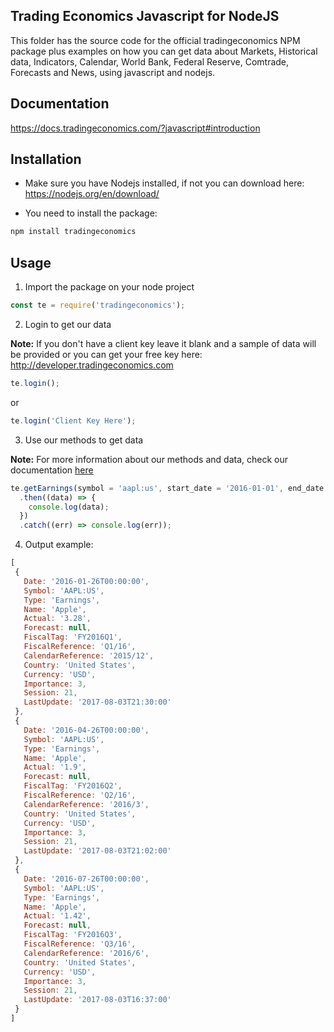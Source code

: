 ## Trading Economics Javascript for NodeJS

This folder has the source code for the official tradingeconomics NPM package plus examples on how you can get data about Markets, Historical data, Indicators, Calendar, World Bank, Federal Reserve, Comtrade, Forecasts and News, using javascript and nodejs.

## Documentation
https://docs.tradingeconomics.com/?javascript#introduction


## Installation
- Make sure you have Nodejs installed, if not you can download here: https://nodejs.org/en/download/

- You need to install the package:

```javascript
npm install tradingeconomics
```

## Usage
1. Import the package on your node project

```javascript
const te = require('tradingeconomics');
```

2. Login to get our data

**Note:** If you don't have a client key leave it blank and a sample of data will be provided or you can get your free key here: http://developer.tradingeconomics.com 

```javascript
te.login();
```
or
```javascript
te.login('Client Key Here');
```

3. Use our methods to get data

**Note:** For more information about our methods and data, check our documentation [here](https://docs.tradingeconomics.com/?javascript#introduction)

```javascript
te.getEarnings(symbol = 'aapl:us', start_date = '2016-01-01', end_date = '2017-12-31')
  .then((data) => {
    console.log(data);
  })
  .catch((err) => console.log(err));
```


4. Output example: 

 ```javascript
[
  {
    Date: '2016-01-26T00:00:00',
    Symbol: 'AAPL:US',
    Type: 'Earnings',
    Name: 'Apple',
    Actual: '3.28',
    Forecast: null,
    FiscalTag: 'FY2016Q1',
    FiscalReference: 'Q1/16',
    CalendarReference: '2015/12',
    Country: 'United States',
    Currency: 'USD',
    Importance: 3,
    Session: 21,
    LastUpdate: '2017-08-03T21:30:00'
  },
  {
    Date: '2016-04-26T00:00:00',
    Symbol: 'AAPL:US',
    Type: 'Earnings',
    Name: 'Apple',
    Actual: '1.9',
    Forecast: null,
    FiscalTag: 'FY2016Q2',
    FiscalReference: 'Q2/16',
    CalendarReference: '2016/3',
    Country: 'United States',
    Currency: 'USD',
    Importance: 3,
    Session: 21,
    LastUpdate: '2017-08-03T21:02:00'
  },
  {
    Date: '2016-07-26T00:00:00',
    Symbol: 'AAPL:US',
    Type: 'Earnings',
    Name: 'Apple',
    Actual: '1.42',
    Forecast: null,
    FiscalTag: 'FY2016Q3',
    FiscalReference: 'Q3/16',
    CalendarReference: '2016/6',
    Country: 'United States',
    Currency: 'USD',
    Importance: 3,
    Session: 21,
    LastUpdate: '2017-08-03T16:37:00'
  }
]


````



